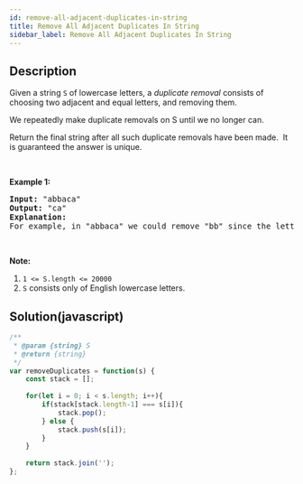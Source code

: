 ```yaml
---
id: remove-all-adjacent-duplicates-in-string
title: Remove All Adjacent Duplicates In String
sidebar_label: Remove All Adjacent Duplicates In String
---
```

## Description
<div class="description">
<p>Given a string <code>S</code> of lowercase letters, a <em>duplicate removal</em> consists of choosing two adjacent and equal letters, and removing&nbsp;them.</p>

<p>We repeatedly make duplicate removals on S until we no longer can.</p>

<p>Return the final string after all such duplicate removals have been made.&nbsp; It is guaranteed the answer is unique.</p>

<p>&nbsp;</p>

<p><strong>Example 1:</strong></p>

<pre>
<strong>Input: </strong><span id="example-input-1-1">&quot;abbaca&quot;</span>
<strong>Output: </strong><span id="example-output-1">&quot;ca&quot;</span>
<strong>Explanation: </strong>
For example, in &quot;abbaca&quot; we could remove &quot;bb&quot; since the letters are adjacent and equal, and this is the only possible move.&nbsp; The result of this move is that the string is &quot;aaca&quot;, of which only &quot;aa&quot; is possible, so the final string is &quot;ca&quot;.
</pre>

<p>&nbsp;</p>

<p><strong>Note:</strong></p>

<ol>
	<li><code>1 &lt;= S.length &lt;= 20000</code></li>
	<li><code>S</code> consists only of English lowercase letters.</li>
</ol>
</div>

## Solution(javascript)
```javascript
/**
 * @param {string} S
 * @return {string}
 */
var removeDuplicates = function(s) {
    const stack = [];
    
    for(let i = 0; i < s.length; i++){
        if(stack[stack.length-1] === s[i]){
            stack.pop();
        } else {
            stack.push(s[i]);
        }
    }
    
    return stack.join('');
};
```